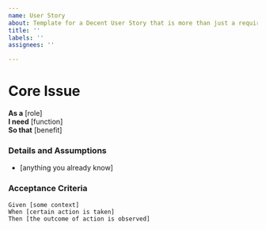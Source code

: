 ```yaml
---
name: User Story
about: Template for a Decent User Story that is more than just a requirement
title: ''
labels: ''
assignees: ''

---
```


# Core Issue
 
**As a** [role]  
 **I need** [function]  
 **So that** [benefit]  
   
 ### Details and Assumptions
 * [anything you already know]
   
 ### Acceptance Criteria  
  ```gherkin
 Given [some context]
 When [certain action is taken]
 Then [the outcome of action is observed]
 ```

